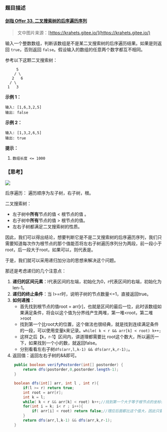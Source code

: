   ### 题目描述

#### [剑指 Offer 33. 二叉搜索树的后序遍历序列](https://leetcode-cn.com/problems/er-cha-sou-suo-shu-de-hou-xu-bian-li-xu-lie-lcof/)

> 文中图片来源：[https://krahets.gitee.io/](https://krahets.gitee.io/)

输入一个整数数组，判断该数组是不是某二叉搜索树的后序遍历结果。如果是则返回 `true`，否则返回 `false`。假设输入的数组的任意两个数字都互不相同。

参考以下这颗二叉搜索树：

```
     5
    / \
   2   6
  / \
 1   3
```

**示例 1：**

```
输入: [1,6,3,2,5]
输出: false
```

**示例 2：**

```
输入: [1,3,2,6,5]
输出: true
```

**提示：**

1. `数组长度 <= 1000`

### 【思考】

![](E:\1JavaBlog\Leetcodes\剑指offer系列\img\2.png)

后序遍历： 遍历顺序为左子树，右子树，根。

二叉搜索树：

- 左子树中**所有**节点的值 < 根节点的值 。
- 右子树中**所有**节点的值 > 根节点的值。
- 左右子树都满足二叉搜索树的性质。

因此，我们可以得出结论，想要判断它是不是二叉搜索树的后序遍历序列，我们只需要知道每次作为根节点的那个值能否将左右子树遍历序列分为两段，前一段小于root，后一段大于root，如果可以，则代表是。

于是，我们就可以采用递归加分治的思想来解决这个问题。

那还是考虑递归的几个注意点：

1. **递归的区间元素**：l代表区间的左端，初始化为0，r代表区间的右端，初始化为len-1。
2. **递归的终止条件**：当 l>=r时，说明子树的节点数量<=1，直接返回true。
3. **如何递推**：
   - 首先找到根节点的值root = arr[r]，也就是区间的最后一位，此时该数组如果满足条件，将会以这个值为分界线产生两堆，第一堆<root，第二堆>root
   -  找到第一个比root大的位置，这个做法也很经典，就是找到连续满足条件的一段，可以使用变量k来记录。`while( k < r && arr[k] < root) k++;`
   - 这样之后【k，r-1】区间内，讲道理都需要比 root这个数大，所以遍历一下，如果找到一个小的数，就返回false。
   - 分别看看左右子树`dfs(arr,l,k-1) && dfs(arr,k,r-1);`。
4. 返回值：返回左右子树的&&即可。

```java
    public boolean verifyPostorder(int[] postorder) {
        return dfs(postorder,0,postorder.length-1);
    }

    boolean dfs(int[] arr, int l , int r){
        if(l >= r) return true;
        int root = arr[r];
        int k = l;
        while( k < r && arr[k] < root) k++;//找到第一个大于等于根节点的坐标位置
        for(int i = k; i< r ; i++){ 
            if( arr[i] < root) return false;//理应后面都比这个值大，因此只要小于root，就f
        }
        return dfs(arr,l,k-1) && dfs(arr,k,r-1);
    }
```

